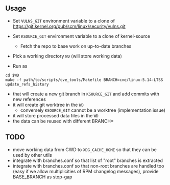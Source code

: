 ## Usage

* Set `VULNS_GIT` environment variable to a clone of https://git.kernel.org/pub/scm/linux/security/vulns.git
* Set `KSOURCE_GIT` environment variable to a clone of kernel-source
  * Fetch the repo to base work on up-to-date branches
* Pick a working directory `WD` (will store working data)

* Run as
```
cd $WD
make -f path/to/scripts/cve_tools/Makefile BRANCH=cve/linux-5.14-LTSS update_refs_history
```

* that will create a new git branch in `KSOURCE_GIT` and add commits with new
  references
* it will create git worktree in the `WD`
  * conversely `KSOURCE_GIT` cannot be a worktree (implementation issue)
* it will store processed data files in the `WD`
* the data can be reused with different BRANCH=

## TODO

* move working data from CWD to `XDG_CACHE_HOME` so that they can be used by
  other utils
* integrate with branches.conf so that list of "root" branches is extracted
* integrate with branches.conf so that non-root branches are handled too (easy
  if we allow multiplicities of RPM changelog messages), provide BASE_BRANCH as stop-gap
